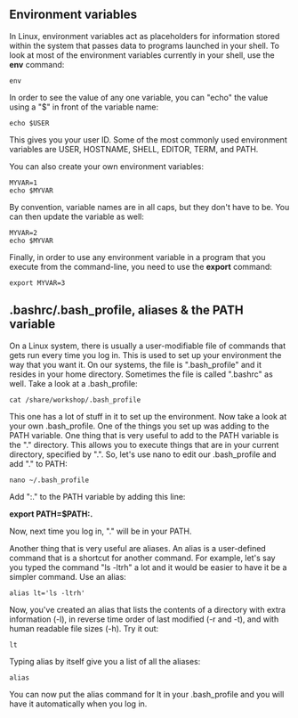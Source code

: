 Environment variables
---------------------

In Linux, environment variables act as placeholders for information stored within the system that passes data to programs launched in your shell. To look at most of the environment variables currently in your shell, use the **env** command:

    env

In order to see the value of any one variable, you can "echo" the value using a "$" in front of the variable name:

    echo $USER

This gives you your user ID. Some of the most commonly used environment variables are USER, HOSTNAME, SHELL, EDITOR, TERM, and PATH.

You can also create your own environment variables:

    MYVAR=1
    echo $MYVAR

By convention, variable names are in all caps, but they don't have to be. You can then update the variable as well:

    MYVAR=2
    echo $MYVAR

Finally, in order to use any environment variable in a program that you execute from the command-line, you need to use the **export** command:

    export MYVAR=3

.bashrc/.bash_profile, aliases & the PATH variable
-----------------------------------------------------

On a Linux system, there is usually a user-modifiable file of commands that gets run every time you log in. This is used to set up your environment the way that you want it. On our systems, the file is ".bash_profile" and it resides in your home directory. Sometimes the file is called ".bashrc" as well. Take a look at a .bash_profile:

    cat /share/workshop/.bash_profile

This one has a lot of stuff in it to set up the environment. Now take a look at your own .bash_profile. One of the things you set up was adding to the PATH variable. One thing that is very useful to add to the PATH variable is the "." directory. This allows you to execute things that are in your current directory, specified by ".". So, let's use nano to edit our .bash_profile and add "." to PATH:

    nano ~/.bash_profile

Add ":." to the PATH variable by adding this line:

**export PATH=$PATH:.**

 Now, next time you log in, "." will be in your PATH.

Another thing that is very useful are aliases. An alias is a user-defined command that is a shortcut for another command. For example, let's say you typed the command "ls -ltrh" a lot and it would be easier to have it be a simpler command. Use an alias:

    alias lt='ls -ltrh'

Now, you've created an alias that lists the contents of a directory with extra information (-l), in reverse time order of last modified (-r and -t), and with human readable file sizes (-h). Try it out:

    lt

Typing alias by itself give you a list of all the aliases:

    alias

You can now put the alias command for lt in your .bash_profile and you will have it automatically when you log in.

